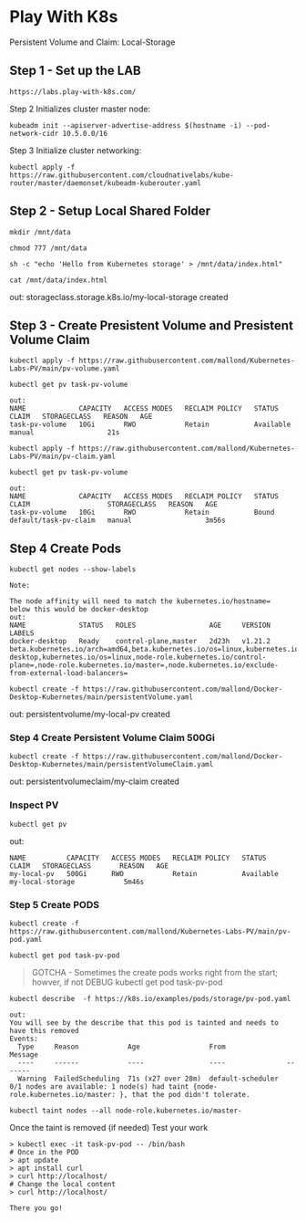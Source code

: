# Play With K8s 
Persistent Volume and Claim: Local-Storage

## Step 1 - Set up the LAB 
```
https://labs.play-with-k8s.com/
```
Step 2 Initializes cluster master node:
```
kubeadm init --apiserver-advertise-address $(hostname -i) --pod-network-cidr 10.5.0.0/16
```
Step 3 Initialize cluster networking:
```
kubectl apply -f https://raw.githubusercontent.com/cloudnativelabs/kube-router/master/daemonset/kubeadm-kuberouter.yaml
```



## Step 2 - Setup Local Shared Folder
```
mkdir /mnt/data
```  
```
chmod 777 /mnt/data
```
```
sh -c "echo 'Hello from Kubernetes storage' > /mnt/data/index.html"
```
```
cat /mnt/data/index.html
```
out: storageclass.storage.k8s.io/my-local-storage created

## Step 3 - Create Presistent Volume and Presistent Volume Claim
```
kubectl apply -f https://raw.githubusercontent.com/mallond/Kubernetes-Labs-PV/main/pv-volume.yaml
```
```
kubectl get pv task-pv-volume
```
```
out:
NAME             CAPACITY   ACCESS MODES   RECLAIM POLICY   STATUS      CLAIM   STORAGECLASS   REASON   AGE
task-pv-volume   10Gi       RWO            Retain           Available           manual                  21s
```

```
kubectl apply -f https://raw.githubusercontent.com/mallond/Kubernetes-Labs-PV/main/pv-claim.yaml
```
```
kubectl get pv task-pv-volume
```
```
out:
NAME             CAPACITY   ACCESS MODES   RECLAIM POLICY   STATUS   CLAIM                   STORAGECLASS   REASON   AGE
task-pv-volume   10Gi       RWO            Retain           Bound    default/task-pv-claim   manual                  3m56s
```


## Step 4 Create Pods
```
kubectl get nodes --show-labels
```
```
Note: 

The node affinity will need to match the kubernetes.io/hostname=
below this would be docker-desktop
out: 
NAME             STATUS   ROLES                  AGE     VERSION   LABELS
docker-desktop   Ready    control-plane,master   2d23h   v1.21.2   beta.kubernetes.io/arch=amd64,beta.kubernetes.io/os=linux,kubernetes.io/arch=amd64,kubernetes.io/hostname=docker-desktop,kubernetes.io/os=linux,node-role.kubernetes.io/control-plane=,node-role.kubernetes.io/master=,node.kubernetes.io/exclude-from-external-load-balancers=

```
```
kubectl create -f https://raw.githubusercontent.com/mallond/Docker-Desktop-Kubernetes/main/persistentVolume.yaml
```  
out: persistentvolume/my-local-pv created

### Step 4 Create Persistent Volume Claim 500Gi
```
kubectl create -f https://raw.githubusercontent.com/mallond/Docker-Desktop-Kubernetes/main/persistentVolumeClaim.yaml
```  
out: persistentvolumeclaim/my-claim created

### Inspect PV
```
kubectl get pv
```  
out:   
```
NAME          CAPACITY   ACCESS MODES   RECLAIM POLICY   STATUS      CLAIM   STORAGECLASS       REASON   AGE
my-local-pv   500Gi      RWO            Retain           Available           my-local-storage            5m46s
```

### Step 5 Create PODS
```
kubectl create -f https://raw.githubusercontent.com/mallond/Kubernetes-Labs-PV/main/pv-pod.yaml
```  
```
kubectl get pod task-pv-pod 
```
> GOTCHA - Sometimes the create pods works right from the start; howver, if not DEBUG
> kubectl get pod task-pv-pod

```
kubectl describe  -f https://k8s.io/examples/pods/storage/pv-pod.yaml
```
```
out:
You will see by the describe that this pod is tainted and needs to have this removed
Events:
  Type     Reason            Age                 From               Message
  ----     ------            ----                ----               -------
  Warning  FailedScheduling  71s (x27 over 28m)  default-scheduler  0/1 nodes are available: 1 node(s) had taint {node-role.kubernetes.io/master: }, that the pod didn't tolerate.

```
```
kubectl taint nodes --all node-role.kubernetes.io/master-
```

Once the taint is removed (if needed) Test your work
```
> kubectl exec -it task-pv-pod -- /bin/bash
# Once in the POD
> apt update
> apt install curl
> curl http://localhost/
# Change the local content
> curl http://localhost/

There you go!

```


